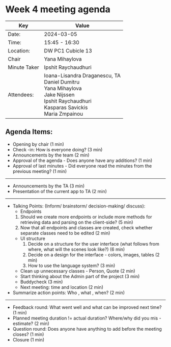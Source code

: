 # Week 4 meeting agenda

| Key          | Value              |
|--------------|--------------------|
| Date:        | 2024-03-05         |
| Time:        | 15:45 - 16:30      |
| Location:    | DW PC1 Cubicle 13  |
| Chair        | Yana Mihaylova	    |
| Minute Taker | Ipshit Raychaudhuri|
| Attendees:   | Ioana-Lisandra Draganescu, TA<br/> Daniel Dumitru<br/> Yana Mihaylova<br/> Jake Nijssen<br/> Ipshit Raychaudhuri<br/> Kasparas Savickis<br/>  Maria Zmpainou |


## Agenda Items:
- Opening by chair (1 min)
- Check -in: How is everyone doing? (3 min)
- Announcements by the team (2 min)
- Approval of the agenda - Does anyone have any additions? (1 min)
- Approval of last minutes - Did everyone read the minutes from the previous meeting? (1 min)
---
- Announcements by the TA (3 min)
- Presentation of the current app to TA (2 min)
---
- Talking Points: (Inform/ brainstorm/ decision-making/ discuss):
    - Endpoints
	1. Should we create more endpoints or include more methods for retrieving data and
	 parsing on the client-side? (5 min)
	2. Now that all endpoints and classes are created, check whether separate classes 
	 need to be edited (2 min)
    - UI structure
        1. Decide on a structure for the user interface (what follows from where, what will 
	 the scenes look like?) (6 min)
        2. Decide on a design for the interface - colors, images, tables (2 min)
        3. How to use the language system? (3 min)
    - Clean up unnecessary classes - Person, Quote (2 min)
    - Start thinking about the Admin part of the project (3 min) 
    - Buddycheck (3 min)
    - Next meeting: time and location (2 min)
- Summarize action points: Who , what , when? (2 min)
---
- Feedback round: What went well and what can be improved next time? (1 min)
- Planned meeting duration != actual duration? Where/why did you mis -estimate? (2 min)
- Question round: Does anyone have anything to add before the meeting closes? (1 min)
- Closure (1 min)
